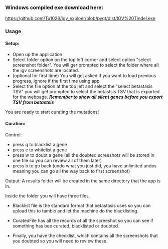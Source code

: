 ### Windows compiled exe download here:
https://github.com/Tu1026/igv_exploer/blob/pyqt/dist/IGV%20Tindel.exe


### Usage
#### Setup:
- Open up the application
- Select folder option on the top left corner and select option "select screenshot folder". You will ger prompted to select the folder where all the igv screenshots are located.
- (optional for first time) You will get asked if you want to load previous progress, ignore if the first time using app.
- Select the file option at the top left and select the "select betastasis TSV" you will get prompted to select the betastsis TSV that is exported for the webpage. ***Remember to show all silent genes before you export TSV from betastsis***

You are ready to start curating the mutations!

#### Curation:
Control:
- press q to blacklist a gene
- press e to whitelist a gene
- press w to doubt a gene (all the doubted screeshots will be stored in one file so you can review all of them later)
- press b to go back (undo what you just did, you have unlimited undos meaning you can go all the way back to first screenshot)

Output:
A results folder will be created in the same directory that the app is in. 

Inside the folder you will have three files. 

- Blacklist file is the standard format that betastasis uses so you can upload this to tambio and let the machine do the blacklisting. 

- CuratedFile has all the records of all the screeshot so you can see if something has bee curated, blacklisted or doubted. 

- Finally, you have the checklist, which contains all the screenshots that you doubted so you will need to review these.
